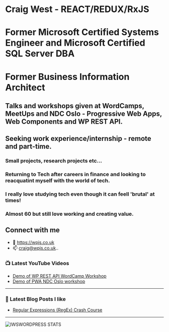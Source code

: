<!--![TECH](https://images.unsplash.com/photo-1519389950473-47ba0277781c?ixlib=rb-1.2.1&ixid=eyJhcHBfaWQiOjEyMDd9&auto=format&fit=crop&w=1350&q=80)-->
# Craig West - REACT/REDUX/RxJS
# Former Microsoft Certified Systems Engineer and Microsoft Certified SQL Server DBA
# Former Business Information Architect
## Talks and workshops given at WordCamps, MeetUps and NDC Oslo - Progressive Web Apps, Web Components and WP REST API.

## Seeking work experience/internship - remote and part-time.
### Small projects, research projects etc...
### Returning to Tech after careers in finance and looking to reacquatint myself with the world of tech.
### I really love studying tech even though it can feell 'brutal' at times!
### Almost 60 but still love working and creating value. 


## Connect with me
- 👯 https://wpjs.co.uk
- 📫 craig@wpjs.co.uk..

### 📺 Latest YouTube Videos
<!-- YOUTUBE:START -->
- [Demo of WP REST API WordCamp Workshop](https://www.youtube.com/watch?v=eubhbcGH_W)
- [Demo of PWA NDC Oslo workshop ](https://www.youtube.com/embed/k_lHvNL0gkw)
<!-- YOUTUBE:END -->

---

### 📕 Latest Blog Posts I like
<!-- BLOG-POST-LIST:START -->
- [Regular Expressions (RegEx) Crash Course](https://dev.to/codestackr/regular-expressions-regex-crash-course-248n)

<!-- BLOG-POST-LIST:END -->

---

<img align="left" alt="IWSWORDPRESS STATS" src="https://github-readme-stats.vercel.app/api?username=iwswordpress&show_icons=true&hide_border=true" />

[website]: https://wpjs.co.uk
[youtube]: https://www.youtube.com/channel/UCIx-k3n7hWs3u1MVqjB8EKg
